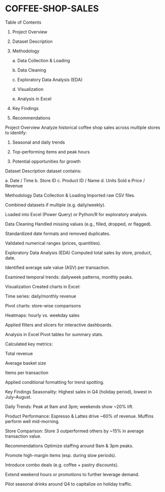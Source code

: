 # COFFEE-SHOP-SALES

Table of Contents
1. Project Overview

2. Dataset Description

3. Methodology

   a. Data Collection & Loading

   b. Data Cleaning

   c. Exploratory Data Analysis (EDA)

   d. Visualization

   e. Analysis in Excel

4. Key Findings

5. Recommendations


Project Overview
Analyze historical coffee shop sales across multiple stores to identify:

1. Seasonal and daily trends

2. Top-performing items and peak hours

3. Potential opportunities for growth


Dataset Description
dataset contains:

a. Date / Time
b. Store ID
c. Product ID / Name
d. Units Sold
e.Price / Revenue

Methodology
Data Collection & Loading
Imported raw CSV files.

Combined datasets if multiple (e.g. daily/weekly).

Loaded into Excel (Power Query) or Python/R for exploratory analysis.

Data Cleaning
Handled missing values (e.g., filled, dropped, or flagged).

Standardized date formats and removed duplicates.

Validated numerical ranges (prices, quantities).

Exploratory Data Analysis (EDA)
Computed total sales by store, product, date.

Identified average sale value (ASV) per transaction.

Examined temporal trends: dailyweek patterns, monthly peaks.

Visualization
Created charts in Excel:

Time series: daily/monthly revenue

Pivot charts: store-wise comparisons

Heatmaps: hourly vs. weekday sales

Applied filters and slicers for interactive dashboards.

Analysis in Excel
Pivot tables for summary stats.

Calculated key metrics:

Total revenue

Average basket size

Items per transaction

Applied conditional formatting for trend spotting.

Key Findings
Seasonality: Highest sales in Q4 (holiday period), lowest in July–August.

Daily Trends: Peak at 9am and 3pm; weekends show ~20% lift.

Product Performance: Espresso & Lattes drive ~60% of revenue. Muffins perform well mid-morning.

Store Comparison: Store 3 outperformed others by ~15% in average transaction value.

Recommendations
Optimize staffing around 9am & 3pm peaks.

Promote high-margin items (esp. during slow periods).

Introduce combo deals (e.g. coffee + pastry discounts).

Extend weekend hours or promotions to further leverage demand.

Pilot seasonal drinks around Q4 to capitalize on holiday traffic.




















